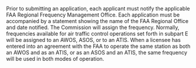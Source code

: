 Prior to submitting an application, each applicant must notify the applicable FAA Regional Frequency Management Office. Each application must be accompanied by a statement showing the name of the FAA Regional Office and date notified. The Commission will assign the frequency. Normally, frequencies available for air traffic control operations set forth in subpart E will be assigned to an AWOS, ASOS, or to an ATIS. When a licensee has entered into an agreement with the FAA to operate the same station as both an AWOS and as an ATIS, or as an ASOS and an ATIS, the same frequency will be used in both modes of operation.

